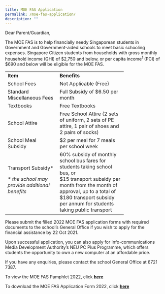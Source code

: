 ```yaml
---
title: MOE FAS Application
permalink: /moe-fas-application/
description: ""
---
```

<p>Dear Parent/Guardian,</p>
<p>The MOE FAS is to help financially needy Singaporean students in Government and Government-aided schools to meet basic schooling expenses. Singapore Citizen students from households with gross monthly household income (GHI) of $2,750 and below, or per capita income<sup>1&nbsp;</sup>(PCI) of $690 and below will be eligible for the MOE FAS.</p>
<table>
<tbody>
<tr>
<td width="153"><strong>Item</strong></td>
<td width="200"><strong>Benefits</strong></td>
</tr>
<tr>
<td width="153">School Fees</td>
<td width="200">Not Applicable (Free)</td>
</tr>
<tr>
<td width="153">Standard Miscellaneous Fees</td>
<td width="200">Full Subsidy of $6.50 per month</td>
</tr>
<tr>
<td width="153">Textbooks</td>
<td width="200">Free Textbooks</td>
</tr>
<tr>
<td width="153">School Attire</td>
<td width="200">Free School Attire (2 sets of uniform, 2 sets of PE attire, 1 pair of shoes and 2 pairs of socks)</td>
</tr>
<tr>
<td width="153">School Meal Subsidy</td>
<td width="200">$2 per meal for 7 meals per school week</td>
</tr>
<tr>
<td width="153">Transport Subsidy*
<p><em>* the school may provide additional benefits</em></p>
</td>
<td width="200">60% subsidy of monthly school bus fares for students taking school bus, or<br />$15 transport subsidy per month from the month of approval, up to a total of $180 transport subsidy per annum for students taking public transport</td>
</tr>
</tbody>
</table>
<p>Please submit the filled 2022 MOE FAS application forms with required documents to the school&rsquo;s General Office if you wish to apply for the financial assistance by 22 Oct 2021.</p>
<p>Upon successful application, you can also apply for Info-communications Media Development Authority&rsquo;s NEU PC Plus Programme, which offers students the opportunity to own a new computer at an affordable price.</p>
<p>If you have any enquiries, please contact the school General Office at 6721 7387.</p>
<p>To view the MOE FAS Pamphlet 2022, click&nbsp;<strong><a href="/files/MOE-FAS-pamphlet-2022_compressed.pdf">here</a></strong></p>
<p>To download the MOE FAS Application Form 2022, click&nbsp;<strong><a href="/files/MOE-FAS-Application-Form-2022.pdf">here</a></strong></p>